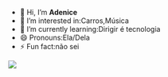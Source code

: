- 👋 Hi, I’m **Adenice**
- 👀 I’m interested in:Carros,Música
- 🌱 I’m currently learning:Dirigir é tecnologia
- 😄 Pronouns:Ela/Dela
- ⚡ Fun fact:não sei 

![](https://cdn.domestika.org/c_limit,dpr_auto,f_auto,q_80,w_820/v1522534228/content-items/002/311/621/goku-original.gif?1522534228)
